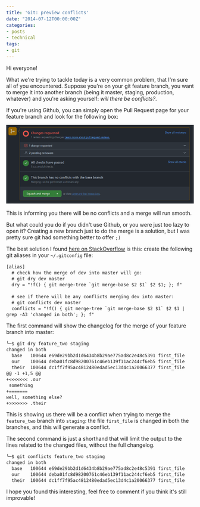 ```yaml
---
title: 'Git: preview conflicts'
date: "2014-07-12T00:00:00Z"
categories:
- posts
- technical
tags:
- git
---
```



Hi everyone!

What we're trying to tackle today is a very common problem, that I'm sure all of you encountered. Suppose you're on your git feature branch, you want to merge it into another branch (being it master, staging, production, whatever) and you're asking yourself: _will there be conflicts?_.

If you're using Github, you can simply open the Pull Request page for your feature branch and look for the following box:

![github-safe-merge](assets/images/2014-07-12-git-preview-conflicts-without-touching-the-working-copy/github-safe-merge.png)

This is informing you there will be no conflicts and a merge will run smooth.

But what could you do if you didn't use Github, or you were just too lazy to open it? Creating a new branch just to do the merge is a solution, but I was pretty sure git had something better to offer `;)`

The best solution I found [here on StackOverflow](http://stackoverflow.com/questions/501407/is-there-a-git-merge-dry-run-option) is this: create the following git aliases in your `~/.gitconfig` file:

```
[alias]
  # check how the merge of dev into master will go:
  # git dry dev master
  dry = "!f() { git merge-tree `git merge-base $2 $1` $2 $1; }; f"

  # see if there will be any conflicts merging dev into master:
  # git conflicts dev master
  conflicts = "!f() { git merge-tree `git merge-base $2 $1` $2 $1 | grep -A3 'changed in both'; }; f"
```

The first command will show the changelog for the merge of your feature branch into master:

```
╰─$ git dry feature_two staging
changed in both
  base   100644 e69de29bb2d1d6434b8b29ae775ad8c2e48c5391 first_file
  our    100644 deba01fc8d98200761c46eb139f11ac244cf6eb5 first_file
  their  100644 dc1ff7f95ac4812480edad5ec13d4c1a20066377 first_file
@@ -1 +1,5 @@
+<<<<<<< .our
 something
+=======
well, something else?
+>>>>>>> .their
```

This is showing us there will be a conflict when trying to merge the `feature_two` branch into `staging`: the file `first_file` is changed in both the branches, and this will generate a conflict.

The second command is just a shorthand that will limit the output to the lines related to the changed files, without the full changelog.

```
╰─$ git conflicts feature_two staging
changed in both
  base   100644 e69de29bb2d1d6434b8b29ae775ad8c2e48c5391 first_file
  our    100644 deba01fc8d98200761c46eb139f11ac244cf6eb5 first_file
  their  100644 dc1ff7f95ac4812480edad5ec13d4c1a20066377 first_file
```

I hope you found this interesting, feel free to comment if you think it's still improvable!
